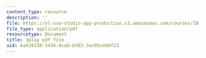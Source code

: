 ```yaml
---
content_type: resource
description: ''
file: https://ol-ocw-studio-app-production.s3.amazonaws.com/courses/18-01sc-single-variable-calculus-fall-2010/6a6263385436dca6b5833ac85ceb8f23_twzGBqPeW0M.pdf
file_type: application/pdf
resourcetype: Document
title: 3play pdf file
uid: 6a626338-5436-dca6-b583-3ac85ceb8f23
---
```

